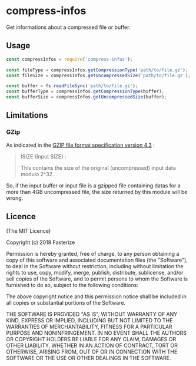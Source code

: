 # compress-infos

Get informations about a compressed file or buffer.

## Usage

```javascript
const compressInfos = require('compress-infos');

const fileType = compressInfos.getCompressionType('path/to/file.gz');
const fileSize = compressInfos.getUncompressedSize('path/to/file.gz');

const buffer = fs.readFileSync('path/to/file.gz');
const bufferType = compressInfos.getCompressionType(buffer);
const bufferSize = compressInfos.getUncompressedSize(buffer);

```

## Limitations

### GZip

As indicated in the [GZIP file format specification version 4.3](https://tools.ietf.org/html/rfc1952) : 

> ISIZE (Input SIZE) :
>
> 	This contains the size of the original (uncompressed) input
> 	data modulo 2^32.

So, if the input buffer or input file is a gzipped file containing datas for a more than 4GB uncompressed file, the size returned by this module will be wrong.

## Licence

(The MIT Licence)

Copyright (c) 2018 Fasterize

Permission is hereby granted, free of charge, to any person obtaining
a copy of this software and associated documentation files (the
"Software"), to deal in the Software without restriction, including
without limitation the rights to use, copy, modify, merge, publish,
distribute, sublicense, and/or sell copies of the Software, and to
permit persons to whom the Software is furnished to do so, subject to
the following conditions:

The above copyright notice and this permission notice shall be
included in all copies or substantial portions of the Software.

THE SOFTWARE IS PROVIDED "AS IS", WITHOUT WARRANTY OF ANY KIND,
EXPRESS OR IMPLIED, INCLUDING BUT NOT LIMITED TO THE WARRANTIES OF
MERCHANTABILITY, FITNESS FOR A PARTICULAR PURPOSE AND
NONINFRINGEMENT. IN NO EVENT SHALL THE AUTHORS OR COPYRIGHT HOLDERS BE
LIABLE FOR ANY CLAIM, DAMAGES OR OTHER LIABILITY, WHETHER IN AN ACTION
OF CONTRACT, TORT OR OTHERWISE, ARISING FROM, OUT OF OR IN CONNECTION
WITH THE SOFTWARE OR THE USE OR OTHER DEALINGS IN THE SOFTWARE.
